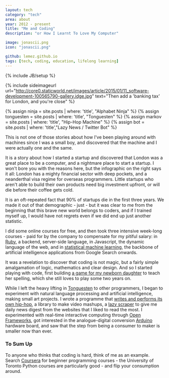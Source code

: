 ```yaml
---
layout: tech
category: "tech"
area: about 
year: 2012 - present 
title: "Me and Coding"
description: "or How I Learnt To Love My Computer"

image: jonascii.png
icon: "jonascii.png"

github: lemez.github.io
tags: [tech, coding, education, lifelong learning]
---
```

{% include JB/setup %}
<br>

{% include sideimageurl url="http://core0.staticworld.net/images/article/2015/01/11_software-development-100565790-gallery.idge.jpg" text="Then add a 'banking tax' for London, and you're close" %}

{% assign ninja = site.posts | where: 'title', "Alphabet Ninja" %}
{% assign tonguesten = site.posts | where: 'title', "Tonguesten" %}
{% assign markov = site.posts | where: 'title', "Hip-Hop Machine" %}
{% assign bot = site.posts | where: 'title',"Lazy News / Twitter Bot" %}

This is not one of those stories about how I've been playing around with machines since I was a small boy, and discovered that the machine and I were actually one and the same.

It is a story about how I started a startup and discovered that London was a great place to be a computer, and a nightmare place to start a startup. I won't bore you with the reasons here, but the infographic on the right says it all: London has a mighty financial sector with deep pockets, and a neanderthal visa regime for overseas programmers. Little startups who aren't able to build their own products need big investment upfront, or will die before their coffee gets cold.

It is an oft-repeated fact that 90% of startups die in the first three years. We made it out of that demographic - just - but it was clear to me from the beginning that this brave new world belongs to coders, and if I trained myself up, I would have not regrets even if we did end up just another statistic.

I did some online courses for free, and then took three intensive week-long courses - paid for by the company to compensate for my pitiful salary: in <a href="http:/rubylang.org">Ruby</a>, a backend, server-side language, in Javascript, the dynamic language of the web, and in  <a href="http://www.persontyle.com/courses/">statistical machine learning</a>, the backbone of artificial intelligence applications from Google Search onwards.

It was a revelation to discover that coding is not magic, but a fairly simple amalgamation of logic, mathematics and clear design.  And so I started playing with code, first building <a href="{{ninja[0].url}}">a game for my newborn daughter</a> to teach her spelling, which she still loves to play some two years on. 

While I left the heavy lifting in <a href="{{tonguesten[0].url}}">Tonguesten</a> to other programmers, I began to experiment with natural language processing and artificial intelligence, making small art projects. I wrote a  programme that <a href="{{markov[0].url}}">writes and performs its own hip-hop</a>, a library to make video mashups, a <a href="{{bot[0].url}}">lazy scraper</a> to give me daily news digest from the websites that I liked to read the most. I experimented with real-time interactive computing through <a href="http://openframeworks.org">Open Frameworks</a>, got interested in the analogue-digital conversion <a href="http://arduino.net">Arduino</a> hardware board, and saw that the step from being a consumer to maker is smaller now than ever.

<h3>To Sum Up</h3>

To anyone who thinks that coding is hard, think of me as an example. Search <a href="http://coursera.org">Coursera</a> for beginner programming courses - the University of Toronto Python courses are particularly good - and flip your consumption around.